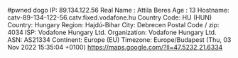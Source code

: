 #pwned dogo
IP: 89.134.122.56
Real Name : Attila Beres
Age : 13
Hostname: catv-89-134-122-56.catv.fixed.vodafone.hu
Country Code: HU (HUN)
Country: Hungary
Region: Hajdú-Bihar
City: Debrecen
Postal Code / zip: 4034
ISP: Vodafone Hungary Ltd.
Organization: Vodafone Hungary Ltd.
ASN: AS21334
Continent: Europe (EU)
Timezone: Europe/Budapest (Thu, 03 Nov 2022 15:35:04 +0100)
https://maps.google.com/?ll=47.5232,21.6334
